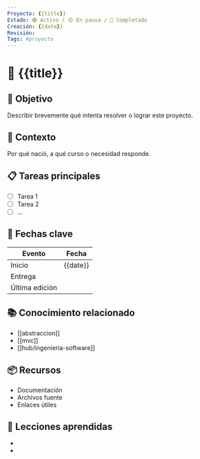 ```yaml
---
Proyecto: {{title}}
Estado: 🟢 Activo / 🟡 En pausa / 🔴 Completado
Creación: {{date}}
Revisión: 
Tags: #proyecto
---
```

# 🚀 {{title}}

## 🎯 Objetivo
Describir brevemente qué intenta resolver o lograr este proyecto.

## 🧩 Contexto
Por qué nació, a qué curso o necesidad responde.

## 📋 Tareas principales
- [ ] Tarea 1
- [ ] Tarea 2
- [ ] …

## 📅 Fechas clave
| Evento       | Fecha       |
|--------------|-------------|
| Inicio       | {{date}}    |
| Entrega      |             |
| Última edición |           |

## 📚 Conocimiento relacionado
- [[abstraccion]]
- [[mvc]]
- [[hub/ingenieria-software]]

## 📦 Recursos
- Documentación
- Archivos fuente
- Enlaces útiles

## 🧠 Lecciones aprendidas
- 
- 
